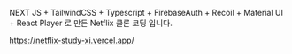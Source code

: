 NEXT JS + TailwindCSS + Typescript + FirebaseAuth + Recoil + Material UI + React Player 로 만든 Netflix 클론 코딩 입니다.

https://netflix-study-xi.vercel.app/
